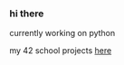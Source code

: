 ### hi there

currently working on python []()

my 42 school projects [here](https://github.com/stars/louisnfr/lists/42-projects)
